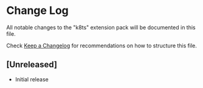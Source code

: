 # Change Log

All notable changes to the "k8ts" extension pack will be documented in this file.

Check [Keep a Changelog](http://keepachangelog.com/) for recommendations on how to structure this file.

## [Unreleased]

- Initial release
